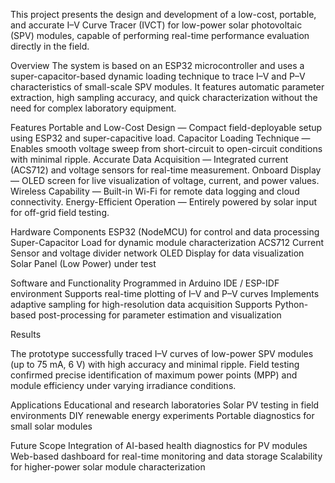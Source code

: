 This project presents the design and development of a low-cost, portable, and accurate I–V Curve Tracer (IVCT) for low-power solar photovoltaic (SPV) modules, capable of performing real-time performance evaluation directly in the field.

Overview
The system is based on an ESP32 microcontroller and uses a super-capacitor-based dynamic loading technique to trace I–V and P–V characteristics of small-scale SPV modules. It features automatic parameter extraction, high sampling accuracy, and quick characterization without the need for complex laboratory equipment.

Features
Portable and Low-Cost Design — Compact field-deployable setup using ESP32 and super-capacitive load.
Capacitor Loading Technique — Enables smooth voltage sweep from short-circuit to open-circuit conditions with minimal ripple.
Accurate Data Acquisition — Integrated current (ACS712) and voltage sensors for real-time measurement.
Onboard Display — OLED screen for live visualization of voltage, current, and power values.
Wireless Capability — Built-in Wi-Fi for remote data logging and cloud connectivity.
Energy-Efficient Operation — Entirely powered by solar input for off-grid field testing.

Hardware Components
ESP32 (NodeMCU) for control and data processing
Super-Capacitor Load for dynamic module characterization
ACS712 Current Sensor and voltage divider network
OLED Display for data visualization
Solar Panel (Low Power) under test

Software and Functionality
Programmed in Arduino IDE / ESP-IDF environment
Supports real-time plotting of I–V and P–V curves
Implements adaptive sampling for high-resolution data acquisition
Supports Python-based post-processing for parameter estimation and visualization

Results

The prototype successfully traced I–V curves of low-power SPV modules (up to 75 mA, 6 V) with high accuracy and minimal ripple. Field testing confirmed precise identification of maximum power points (MPP) and module efficiency under varying irradiance conditions.

Applications
Educational and research laboratories
Solar PV testing in field environments
DIY renewable energy experiments
Portable diagnostics for small solar modules

Future Scope
Integration of AI-based health diagnostics for PV modules
Web-based dashboard for real-time monitoring and data storage
Scalability for higher-power solar module characterization
